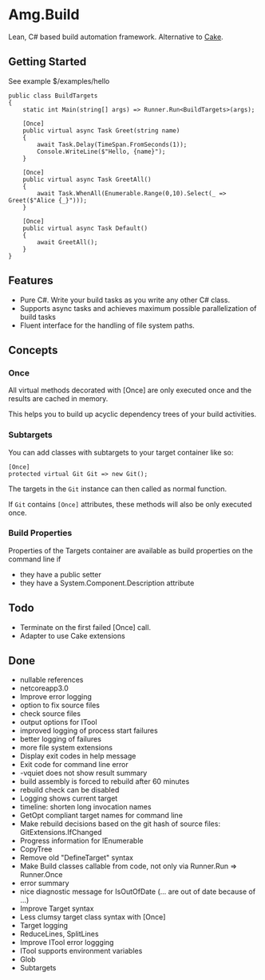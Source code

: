 # Amg.Build

Lean, C# based build automation framework. Alternative to [Cake](https://cakebuild.net/).

## Getting Started

See example $/examples/hello

````
public class BuildTargets
{
	static int Main(string[] args) => Runner.Run<BuildTargets>(args);

	[Once]
	public virtual async Task Greet(string name)
	{
		await Task.Delay(TimeSpan.FromSeconds(1));
		Console.WriteLine($"Hello, {name}");
	}
	
	[Once]
	public virtual async Task GreetAll()
	{
		await Task.WhenAll(Enumerable.Range(0,10).Select(_ => Greet($"Alice {_}")));
	}
	
	[Once]
	public virtual async Task Default()
	{
		await GreetAll();
	}
}
````

## Features

* Pure C#. Write your build tasks as you write any other C# class. 
* Supports async tasks and achieves maximum possible parallelization of build tasks
* Fluent interface for the handling of file system paths.

## Concepts

### Once

All virtual methods decorated with [Once] are only executed once and the results are cached in memory.

This helps you to build up acyclic dependency trees of your build activities.

### Subtargets

You can add classes with subtargets to your target container like so:

````
[Once]
protected virtual Git Git => new Git();
````

The targets in the `Git` instance can then called as normal function. 

If `Git` contains `[Once]` attributes, these methods will also be only executed once.

### Build Properties

Properties of the Targets container are available as build properties on the command line if
* they have a public setter
* they have a System.Component.Description attribute

## Todo

* Terminate on the first failed [Once] call.
* Adapter to use Cake extensions

## Done

* nullable references
* netcoreapp3.0
* Improve error logging
* option to fix source files
* check source files
* output options for ITool
* improved logging of process start failures
* better logging of failures
* more file system extensions
* Display exit codes in help message
* Exit code for command line error
* -vquiet does not show result summary
* build assembly is forced to rebuild after 60 minutes
* rebuild check can be disabled
* Logging shows current target
* timeline: shorten long invocation names
* GetOpt compliant target names for command line
* Make rebuild decisions based on the git hash of source files: GitExtensions.IfChanged
* Progress information for IEnumerable 
* CopyTree
* Remove old "DefineTarget" syntax
* Make Build classes callable from code, not only via Runner.Run => Runner.Once
* error summary
* nice diagnostic message for IsOutOfDate (... are out of date because of ...)
* Improve Target syntax
* Less clumsy target class syntax with [Once]
* Target logging
* ReduceLines, SplitLines
* Improve ITool error loggging
* ITool supports environment variables
* Glob
* Subtargets
